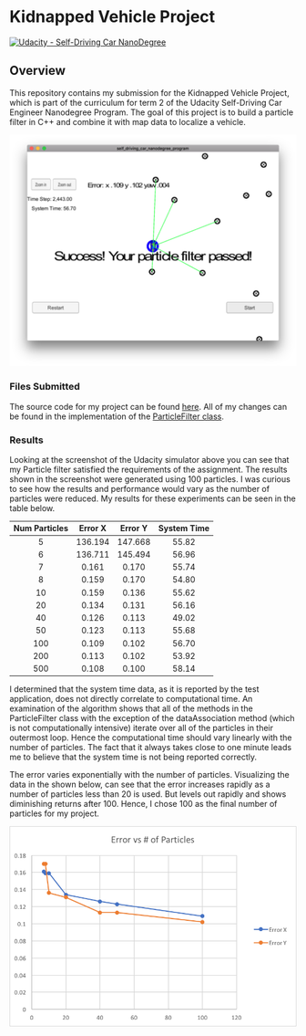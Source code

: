 # Kidnapped Vehicle Project

[![Udacity - Self-Driving Car NanoDegree](https://s3.amazonaws.com/udacity-sdc/github/shield-carnd.svg)](http://www.udacity.com/drive)

Overview
---
This repository contains my submission for the Kidnapped Vehicle Project, which is part of the curriculum for term 2 of the Udacity Self-Driving Car Engineer Nanodegree Program. The goal of this project is to build a particle filter in C++ and combine it with map data to localize a vehicle. 

[//]: # (Image References)

[image1]: ResultScreenshot.png "Result Screenshot"
[image2]: ErrorvsNumParticles.png "Error vs # of Particles"

![alt text][image1]

### Files Submitted
The source code for my project can be found [here](./src/). All of my changes can be found in the implementation of the [ParticleFilter class](./src/particle_filter.cpp). 

### Results
Looking at the screenshot of the Udacity simulator above you can see that my Particle filter satisfied the requirements of the assignment. The results shown in the screenshot were generated using 100 particles. I was curious to see how the results and performance would vary as the number of particles were reduced. My results for these experiments can be seen in the table below.  

| Num Particles  | Error X  |  Error Y | System Time | 
|:-----:|:-------------:|:-------:|:---------:|
| 5  | 136.194  | 147.668 |  55.82 |
| 6  | 136.711  | 145.494 |  56.96 |
| 7  | 0.161  | 0.170 |  55.74 |
| 8  | 0.159  | 0.170 |  54.80 |
| 10  | 0.159  | 0.136 |  55.62 |
| 20  | 0.134  | 0.131 |  56.16 |
| 40  | 0.126  | 0.113 |  49.02 |
| 50  | 0.123  | 0.113 |  55.68 |
| 100  | 0.109  | 0.102 |  56.70 |
| 200  | 0.113  | 0.102 |  53.92 |
| 500  | 0.108  | 0.100 |  58.14 |

I determined that the system time data, as it is reported by the test application, does not directly correlate to computational time. An examination of the algorithm shows that all of the methods in the ParticleFilter class with the exception of the dataAssociation method (which is not computationally intensive) iterate over all of the particles in their outermost loop. Hence the computational time should vary linearly with the number of particles. The fact that it always takes close to one minute leads me to believe that the  system time is not being reported correctly. 

The error varies exponentially with the number of particles. Visualizing the data in the shown below, can see that the error increases rapidly as a number of particles less than 20 is used. But levels out rapidly and shows diminishing returns after 100. Hence, I chose 100 as the final number of particles for my project.

![alt text][image2]
